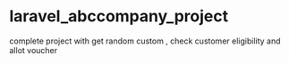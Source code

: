 # laravel_abccompany_project
complete project with get random custom , check customer eligibility  and allot voucher 
